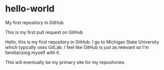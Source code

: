 # hello-world
My first repository in GitHub


This is my first pull request on GitHub

Hello, this is my first repository in GitHub. I go to Michigan State University which typically uses GitLab. I feel like GitHub is just as relevant so I'm familiarizing myself with it.

This will eventually be my primary site for my repositories.

